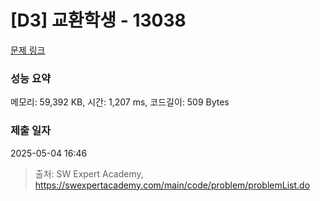 # [D3] 교환학생 - 13038 

[문제 링크](https://swexpertacademy.com/main/code/problem/problemDetail.do?contestProbId=AXxNn6GaPW4DFASZ) 

### 성능 요약

메모리: 59,392 KB, 시간: 1,207 ms, 코드길이: 509 Bytes

### 제출 일자

2025-05-04 16:46



> 출처: SW Expert Academy, https://swexpertacademy.com/main/code/problem/problemList.do